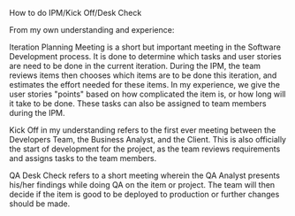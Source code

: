 How to do IPM/Kick Off/Desk Check

From my own understanding and experience:

Iteration Planning Meeting is a short but important meeting in the Software Development process.
It is done to determine which tasks and user stories are need to be done in the current iteration.
During the IPM, the team reviews items then chooses which items are to be done this iteration, and estimates the effort needed for these items.
In my experience, we give the user stories "points" based on how complicated the item is, or how long will it take to be done.
These tasks can also be assigned to team members during the IPM.

Kick Off in my understanding refers to the first ever meeting between the Developers Team, the Business Analyst, and the Client.
This is also officially the start of development for the project, as the team reviews requirements and assigns tasks to the team members.

QA Desk Check refers to a short meeting wherein the QA Analyst presents his/her findings while doing QA on the item or project. The team will then decide if the item is good to be deployed to production or further changes should be made.